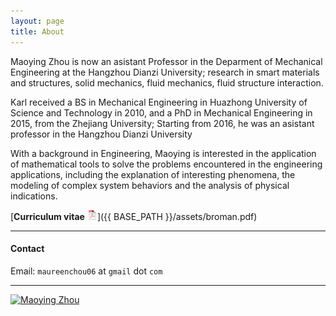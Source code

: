 ```yaml
---
layout: page
title: About
---
```


Maoying Zhou is now an asistant Professor in the
Deparment of Mechanical Engineering
at the Hangzhou Dianzi University;
research in smart materials and structures, solid mechanics, fluid mechanics,
fluid structure interaction.

Karl received a BS in Mechanical Engineering in
Huazhong University of Science and Technology
in 2010, and a
PhD in Mechanical Engineering in 2015,
from the Zhejiang University;
Starting from 2016, he was an asistant professor in
the Hangzhou Dianzi University

With a background in Engineering, Maoying is interested in
the application of mathematical tools to solve the problems
encountered in the engineering applications, including the
explanation of interesting phenomena, the modeling of complex
system behaviors and the analysis of physical indications.

[**Curriculum vitae** ![CV as pdf](pdf-icon.png)]({{ BASE_PATH }}/assets/broman.pdf)


---

#### Contact


Email: `maureenchou06` at `gmail` dot `com`<br>

---

[![Maoying Zhou](../assetsmaoying.jpg)](../assets/maoying.jpg)
